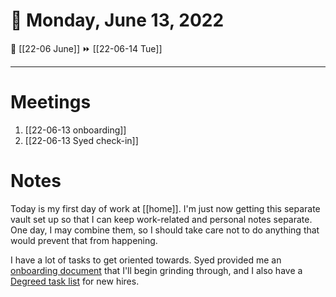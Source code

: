 # 📅  Monday, June 13, 2022
🔀 [[22-06 June]]
⏩ [[22-06-14 Tue]]

---
# Meetings
1. [[22-06-13 onboarding]]
2. [[22-06-13 Syed check-in]]

# Notes
Today is my first day of work at [[home]]. I'm just now getting this separate vault set up so that I can keep work-related and personal notes separate. One day, I may combine them, so I should take care not to do anything that would prevent that from happening. 

I have a lot of tasks to get oriented towards. Syed provided me an [onboarding document](https://docs.google.com/spreadsheets/d/1KGgrdPR3BU4Yl_djSIA-lV8_Li5tA2_rcmEVe4C1q0E/edit#gid=1835049216) that I'll begin grinding through, and I also have a [Degreed task list](https://degreed.com/plan/2175725) for new hires.  

